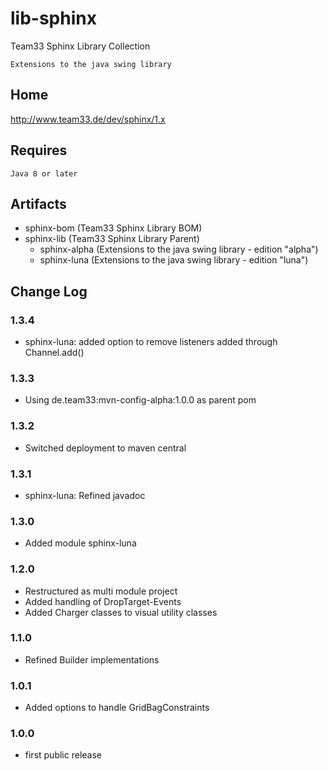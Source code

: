 # lib-sphinx

Team33 Sphinx Library Collection

    Extensions to the java swing library

## Home

http://www.team33.de/dev/sphinx/1.x

## Requires

    Java 8 or later

## Artifacts

* sphinx-bom (Team33 Sphinx Library BOM)
* sphinx-lib (Team33 Sphinx Library Parent)
  * sphinx-alpha (Extensions to the java swing library - edition "alpha")
  * sphinx-luna (Extensions to the java swing library - edition "luna")

## Change Log

### 1.3.4

* sphinx-luna: added option to remove listeners added through Channel.add()

### 1.3.3

* Using de.team33:mvn-config-alpha:1.0.0 as parent pom

### 1.3.2

* Switched deployment to maven central

### 1.3.1

* sphinx-luna: Refined javadoc

### 1.3.0

* Added module sphinx-luna

### 1.2.0

* Restructured as multi module project 
* Added handling of DropTarget-Events
* Added Charger classes to visual utility classes

### 1.1.0

* Refined Builder implementations

### 1.0.1

* Added options to handle GridBagConstraints

### 1.0.0

* first public release
